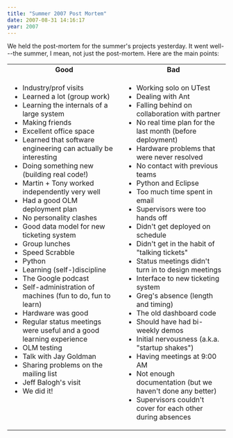 ```yaml
---
title: "Summer 2007 Post Mortem"
date: 2007-08-31 14:16:17
year: 2007
---
```

We held the post-mortem for the summer's projects yesterday.  It went well---the summer, I mean, not just the post-mortem.  Here are the main points:
<table>
<tr>
<td align="center"><strong>Good</strong></td>
<td align="center"><strong>Bad</strong></td>
</tr>
<tr>
<td valign="top">
<ul>
	<li>Industry/prof visits</li>
	<li>Learned a lot (group work)</li>
	<li>Learning the internals of a large system</li>
	<li>Making friends</li>
	<li>Excellent office space</li>
	<li>Learned that software engineering can actually be interesting</li>
	<li>Doing something new (building real code!)</li>
	<li>Martin + Tony worked independently very well</li>
	<li>Had a good OLM deployment plan</li>
	<li>No personality clashes</li>
	<li>Good data model for new ticketing system</li>
	<li>Group lunches</li>
	<li>Speed Scrabble</li>
	<li>Python</li>
	<li>Learning (self-)discipline</li>
	<li>The Google podcast</li>
	<li>Self-administration of machines (fun to do, fun to learn)</li>
	<li>Hardware was good</li>
	<li>Regular status meetings were useful and a good learning experience</li>
	<li>OLM testing</li>
	<li>Talk with Jay Goldman</li>
	<li>Sharing problems on the mailing list</li>
	<li>Jeff Balogh's visit</li>
	<li>We did it!</li>
</ul>
</td>
<td valign="top">
<ul>
	<li>Working solo on UTest</li>
	<li>Dealing with Ant</li>
	<li>Falling behind on collaboration with partner</li>
	<li>No real time plan for the last month (before deployment)</li>
	<li>Hardware problems that were never resolved</li>
	<li>No contact with previous teams</li>
	<li>Python and Eclipse</li>
	<li>Too much time spent in email</li>
	<li>Supervisors were too hands off</li>
	<li>Didn't get deployed on schedule</li>
	<li>Didn't get in the habit of "talking tickets"</li>
	<li>Status meetings didn't turn in to design meetings</li>
	<li>Interface to new ticketing system</li>
	<li>Greg's absence (length and timing)</li>
	<li>The old dashboard code</li>
	<li>Should have had bi-weekly demos</li>
	<li>Initial nervousness (a.k.a. "startup shakes")</li>
	<li>Having meetings at 9:00 AM</li>
	<li>Not enough documentation (but we haven't done any better)</li>
	<li>Supervisors couldn't cover for each other during absences</li>
</ul>
</td>
</tr>
</table>

